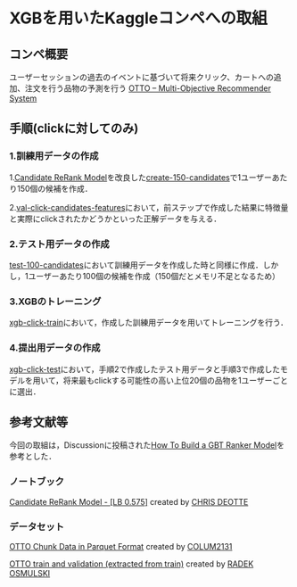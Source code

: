 # XGBを用いたKaggleコンペへの取組


## コンペ概要
ユーザーセッションの過去のイベントに基づいて将来クリック、カートへの追加、注文を行う品物の予測を行う
[OTTO – Multi-Objective Recommender System](https://www.kaggle.com/competitions/otto-recommender-system/overview)

## 手順(clickに対してのみ)
### 1.訓練用データの作成
 1.[Candidate ReRank Model](https://www.kaggle.com/code/cdeotte/candidate-rerank-model-lb-0-575)を改良した[create-150-candidates](https://github.com/yutakakunn/Kaggle/blob/master/create-150-candidates.ipynb)で1ユーザーあたり150個の候補を作成．

 2.[val-click-candidates-features](https://github.com/yutakakunn/Kaggle/blob/master/val-click-candidates-features.ipynb)において，前ステップで作成した結果に特徴量と実際にclickされたかどうかといった正解データを与える．
### 2.テスト用データの作成
[test-100-candidates](https://github.com/yutakakunn/Kaggle/blob/master/test-100-candidates.ipynb)において訓練用データを作成した時と同様に作成．しかし，1ユーザーあたり100個の候補を作成（150個だとメモリ不足となるため）

### 3.XGBのトレーニング
[xgb-click-train](https://github.com/yutakakunn/Kaggle/blob/master/xgb-click-train.ipynb)において，作成した訓練用データを用いてトレーニングを行う．

### 4.提出用データの作成
[xgb-click-test](https://github.com/yutakakunn/Kaggle/blob/master/xgb-click-test.ipynb)において，手順2で作成したテスト用データと手順3で作成したモデルを用いて，将来最もclickする可能性の高い上位20個の品物を1ユーザーごとに選出．


## 参考文献等
今回の取組は，Discussionに投稿された[How To Build a GBT Ranker Model](https://www.kaggle.com/competitions/otto-recommender-system/discussion/370210)を参考とした．
### ノートブック
[Candidate ReRank Model - [LB 0.575]](https://www.kaggle.com/code/cdeotte/candidate-rerank-model-lb-0-575) created by [CHRIS DEOTTE](https://www.kaggle.com/cdeotte)
### データセット
[OTTO Chunk Data in Parquet Format](https://www.kaggle.com/datasets/columbia2131/otto-chunk-data-inparquet-format) created by [COLUM2131](https://www.kaggle.com/datasets/columbia2131/otto-chunk-data-inparquet-format)

[OTTO train and validation (extracted from train)](https://www.kaggle.com/datasets/radek1/otto-train-and-test-data-for-local-validation) created by [RADEK OSMULSKI](https://www.kaggle.com/radek1)

